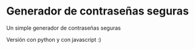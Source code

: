 # Generador de contraseñas seguras

Un simple generador de contraseñas seguras

Versión con python y con javascript :)
